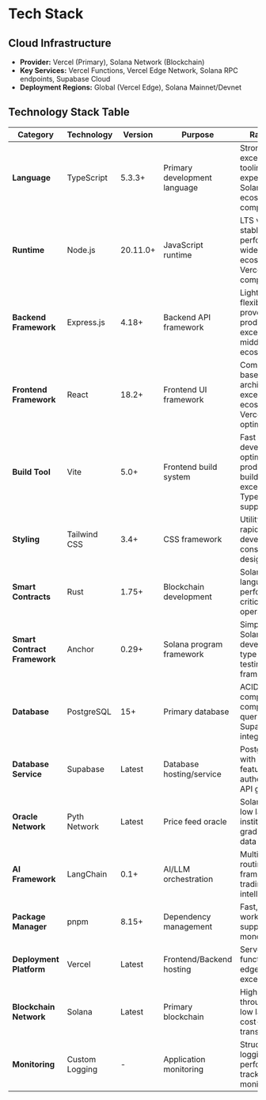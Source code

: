 # Tech Stack

## Cloud Infrastructure

- **Provider:** Vercel (Primary), Solana Network (Blockchain)
- **Key Services:** Vercel Functions, Vercel Edge Network, Solana RPC endpoints, Supabase Cloud
- **Deployment Regions:** Global (Vercel Edge), Solana Mainnet/Devnet

## Technology Stack Table

| Category | Technology | Version | Purpose | Rationale |
|----------|------------|---------|---------|-----------|
| **Language** | TypeScript | 5.3.3+ | Primary development language | Strong typing, excellent tooling, team expertise, Solana ecosystem compatibility |
| **Runtime** | Node.js | 20.11.0+ | JavaScript runtime | LTS version, stable performance, wide ecosystem, Vercel compatibility |
| **Backend Framework** | Express.js | 4.18+ | Backend API framework | Lightweight, flexible, proven in production, excellent middleware ecosystem |
| **Frontend Framework** | React | 18.2+ | Frontend UI framework | Component-based architecture, excellent ecosystem, Vercel optimization |
| **Build Tool** | Vite | 5.0+ | Frontend build system | Fast development, optimized production builds, excellent TypeScript support |
| **Styling** | Tailwind CSS | 3.4+ | CSS framework | Utility-first, rapid development, consistent design system |
| **Smart Contracts** | Rust | 1.75+ | Blockchain development | Solana native language, performance-critical trading operations |
| **Smart Contract Framework** | Anchor | 0.29+ | Solana program framework | Simplified Solana development, type safety, testing framework |
| **Database** | PostgreSQL | 15+ | Primary database | ACID compliance, complex queries, Supabase integration |
| **Database Service** | Supabase | Latest | Database hosting/service | PostgreSQL with real-time features, authentication, API generation |
| **Oracle Network** | Pyth Network | Latest | Price feed oracle | Solana-native, low latency, institutional-grade price data |
| **AI Framework** | LangChain | 0.1+ | AI/LLM orchestration | Multi-LLM routing, agent frameworks, trading intelligence |
| **Package Manager** | pnpm | 8.15+ | Dependency management | Fast, efficient, workspace support for monorepo |
| **Deployment Platform** | Vercel | Latest | Frontend/Backend hosting | Serverless functions, edge network, excellent DX |
| **Blockchain Network** | Solana | Latest | Primary blockchain | High throughput, low latency, cost-effective transactions |
| **Monitoring** | Custom Logging | - | Application monitoring | Structured logging, performance tracking, error monitoring |
